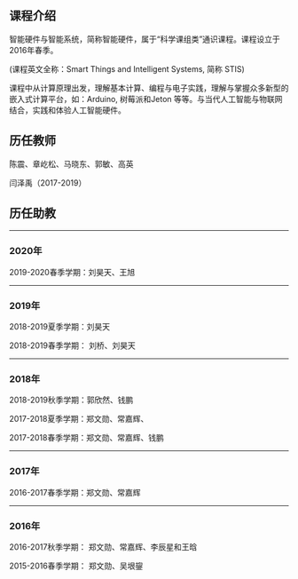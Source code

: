 ## 课程介绍

智能硬件与智能系统，简称智能硬件，属于“科学课组类”通识课程。课程设立于2016年春季。

(课程英文全称：Smart Things and Intelligent Systems, 简称 STIS)

课程中从计算原理出发，理解基本计算、编程与电子实践，理解与掌握众多新型的嵌入式计算平台，如：Arduino, 树莓派和Jeton 等等。与当代人工智能与物联网结合，实践和体验人工智能硬件。


## 历任教师

陈震、章屹松、马晓东、郭敏、高英 

闫泽禹（2017-2019）

## 历任助教

----

### 2020年 

2019-2020春季学期：刘昊天、王旭

----

### 2019年 

2018-2019夏季学期：刘昊天

2018-2019春季学期： 刘桥、刘昊天

----

### 2018年 

2018-2019秋季学期：郭欣然、钱鹏 

2017-2018夏季学期：郑文勋、常嘉辉、

2017-2018春季学期：郑文勋、常嘉辉、钱鹏

----

### 2017年 

2016-2017春季学期：郑文勋、常嘉辉

----

### 2016年 

2016-2017秋季学期： 郑文勋、常嘉辉、李辰星和王晗

2015-2016春季学期： 郑文勋、吴垠鋆




